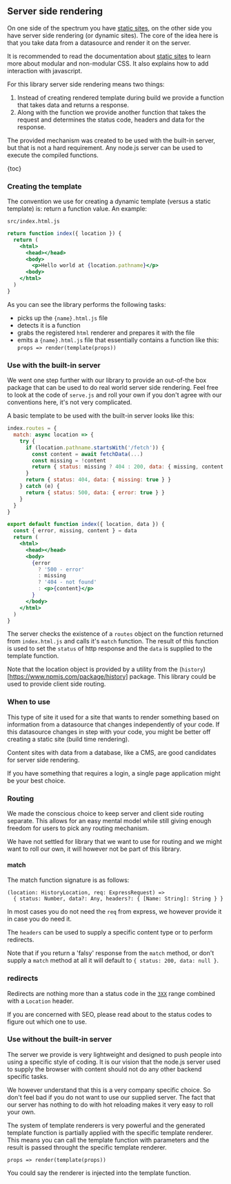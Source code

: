 ## Server side rendering

On one side of the spectrum you have [static sites](/how-to/static-site), on the other side you have
server side rendering (or dynamic sites). The core of the idea here is that you take data from a
datasource and render it on the server.

It is recommended to read the documentation about [static sites](/how-to/static-site) to learn more
about modular and non-modular CSS. It also explains how to add interaction with javascript.

For this library server side rendering means two things:
1. Instead of creating rendered template during build we provide a function that takes data and
   returns a response.
2. Along with the function we provide another function that takes the request and determines the
   status code, headers and data for the response.

The provided mechanism was created to be used with the built-in server, but that is not a hard
requirement. Any node.js server can be used to execute the compiled functions.

{toc}


### Creating the template

The convention we use for creating a dynamic template (versus a static template) is: return a
function value. An example:

`src/index.html.js`
```jsx
return function index({ location }) {
  return (
    <html>
      <head></head>
      <body>
        <p>Hello world at {location.pathname}</p>
      <body>
    </html>
  )
}
```

As you can see the library performs the following tasks:
- picks up the `{name}.html.js` file
- detects it is a function
- grabs the registered `html` renderer and prepares it with the file
- emits a `{name}.html.js` file that essentially contains a function like this:
  `props => render(template(props))`


### Use with the built-in server

We went one step further with our library to provide an out-of-the box package that can be used to
do real world server side rendering. Feel free to look at the code of `serve.js` and roll your
own if you don't agree with our conventions here, it's not very complicated.

A basic template to be used with the built-in server looks like this:

```jsx
index.routes = {
  match: async location => {
    try {
      if (location.pathname.startsWith('/fetch')) {
        const content = await fetchData(...)
        const missing = !content
        return { status: missing ? 404 : 200, data: { missing, content } }
      }
      return { status: 404, data: { missing: true } }
    } catch (e) {
      return { status: 500, data: { error: true } }
    }
  }
}

export default function index({ location, data }) {
  const { error, missing, content } = data
  return (
    <html>
      <head></head>
      <body>
        {error
          ? '500 - error'
          : missing
          ? '404 - not found'
          : <p>{content}</p>
        }
      </body>
    </html>
  )
}
```

The server checks the existence of a `routes` object on the function returned from `index.html.js`
and calls it's `match` function. The result of this function is used to set the `status` of http
response and the `data` is supplied to the template function.

Note that the location object is provided by a utility from the (`history`)[https://www.npmjs.com/package/history]
package. This library could be used to provide client side routing.


### When to use

This type of site it used for a site that wants to render something based on information from a
datasource that changes independently of your code. If this datasource changes in step with your
code, you might be better off creating a static site (build time rendering).

Content sites with data from a database, like a CMS, are good candidates for server side rendering.

If you have something that requires a login, a single page application might be your best choice.


### Routing

We made the conscious choice to keep server and client side routing separate. This allows for an
easy mental model while still giving enough freedom for users to pick any routing mechanism.

We have not settled for library that we want to use for routing and we might want to roll our own,
it will however not be part of this library.

#### match

The match function signature is as follows:

```
(location: HistoryLocation, req: ExpressRequest) =>
  { status: Number, data?: Any, headers?: { [Name: String]: String } }
```

In most cases you do not need the `req` from express, we however provide it in case you do need it.

The `headers` can be used to supply a specific content type or to perform redirects.

Note that if you return a 'falsy' response from the `match` method, or don't supply a `match` method
at all it will default to `{ status: 200, data: null }`.

### redirects

Redirects are nothing more than a status code in the [`3XX`](https://www.w3.org/Protocols/rfc2616/rfc2616-sec10.html#sec10.3)
range combined with a `Location` header.

If you are concerned with SEO, please read about to the status codes to figure out which one to use.

### Use without the built-in server

The server we provide is very lightweight and designed to push people into using a specific style
of coding. It is our vision that the node.js server used to supply the browser with content should
not do any other backend specific tasks.

We however understand that this is a very company specific choice. So don't feel bad if you do not
want to use our supplied server. The fact that our server has nothing to do with hot reloading makes
it very easy to roll your own.

The system of template renderers is very powerful and the generated template function is partially
applied with the specific template renderer. This means you can call the template function with
parameters and the result is passed throught the specific template renderer.

```
props => render(template(props))
```

You could say the renderer is injected into the template function.
